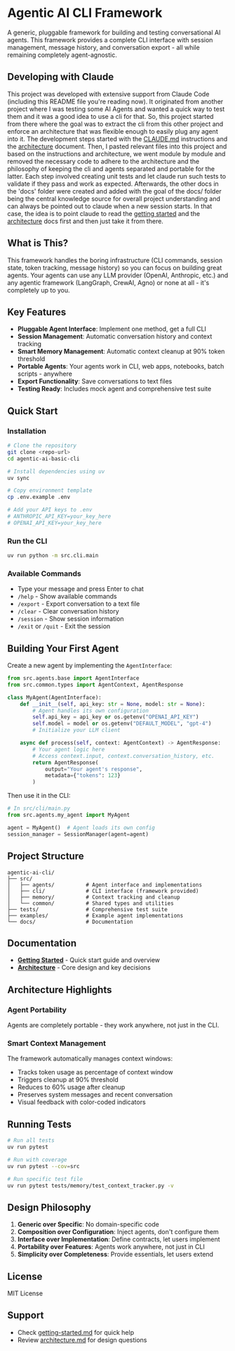 # Agentic AI CLI Framework

A generic, pluggable framework for building and testing conversational AI agents. This framework provides a complete CLI interface with session management, message history, and conversation export - all while remaining completely agent-agnostic.

## Developing with Claude
This project was developed with extensive support from Claude Code (including this README file you're reading now). It originated from another project where I was testing some AI Agents and wanted a quick way to test them and it was a good idea to use a cli for that.
So, this project started from there where the goal was to extract the cli from this other project and enforce an architecture that was flexible enough to easily plug any agent into it.
The development steps started with the [CLAUDE.md](CLAUDE.md) instructions and the [architecture](docs/architecture.md) document. Then, I pasted relevant files into this project and based on the instructions and architecture, we went module by module and removed the necessary code to adhere to the architecture and the philosophy of keeping the cli and agents separated and portable for the latter.
Each step involved creating unit tests and let claude run such tests to validate if they pass and work as expected.
Afterwards, the other docs in the 'docs' folder were created and added with the goal of the docs/ folder being the central knowledge source for overall project understanding and can always be pointed out to claude when a new session starts. In that case, the idea is to point claude to read the [getting started](docs/docs/getting-started.md) and the [architecture](docs/architecture.md) docs first and then just take it from there.

## What is This?

This framework handles the boring infrastructure (CLI commands, session state, token tracking, message history) so you can focus on building great agents. Your agents can use any LLM provider (OpenAI, Anthropic, etc.) and any agentic framework (LangGraph, CrewAI, Agno) or none at all - it's completely up to you.

## Key Features

- **Pluggable Agent Interface**: Implement one method, get a full CLI
- **Session Management**: Automatic conversation history and context tracking
- **Smart Memory Management**: Automatic context cleanup at 90% token threshold
- **Portable Agents**: Your agents work in CLI, web apps, notebooks, batch scripts - anywhere
- **Export Functionality**: Save conversations to text files
- **Testing Ready**: Includes mock agent and comprehensive test suite

## Quick Start

### Installation

```bash
# Clone the repository
git clone <repo-url>
cd agentic-ai-basic-cli

# Install dependencies using uv
uv sync

# Copy environment template
cp .env.example .env

# Add your API keys to .env
# ANTHROPIC_API_KEY=your_key_here
# OPENAI_API_KEY=your_key_here
```

### Run the CLI

```bash
uv run python -m src.cli.main
```

### Available Commands

- Type your message and press Enter to chat
- `/help` - Show available commands
- `/export` - Export conversation to a text file
- `/clear` - Clear conversation history
- `/session` - Show session information
- `/exit` or `/quit` - Exit the session

## Building Your First Agent

Create a new agent by implementing the `AgentInterface`:

```python
from src.agents.base import AgentInterface
from src.common.types import AgentContext, AgentResponse

class MyAgent(AgentInterface):
    def __init__(self, api_key: str = None, model: str = None):
        # Agent handles its own configuration
        self.api_key = api_key or os.getenv("OPENAI_API_KEY")
        self.model = model or os.getenv("DEFAULT_MODEL", "gpt-4")
        # Initialize your LLM client

    async def process(self, context: AgentContext) -> AgentResponse:
        # Your agent logic here
        # Access context.input, context.conversation_history, etc.
        return AgentResponse(
            output="Your agent's response",
            metadata={"tokens": 123}
        )
```

Then use it in the CLI:

```python
# In src/cli/main.py
from src.agents.my_agent import MyAgent

agent = MyAgent()  # Agent loads its own config
session_manager = SessionManager(agent=agent)
```

## Project Structure

```
agentic-ai-cli/
├── src/
│   ├── agents/          # Agent interface and implementations
│   ├── cli/             # CLI interface (framework provided)
│   ├── memory/          # Context tracking and cleanup
│   └── common/          # Shared types and utilities
├── tests/               # Comprehensive test suite
├── examples/            # Example agent implementations
└── docs/                # Documentation
```

## Documentation

- **[Getting Started](docs/getting-started.md)** - Quick start guide and overview
- **[Architecture](docs/architecture.md)** - Core design and key decisions

## Architecture Highlights

### Agent Portability

Agents are completely portable - they work anywhere, not just in the CLI.

### Smart Context Management

The framework automatically manages context windows:
- Tracks token usage as percentage of context window
- Triggers cleanup at 90% threshold
- Reduces to 60% usage after cleanup
- Preserves system messages and recent conversation
- Visual feedback with color-coded indicators

## Running Tests

```bash
# Run all tests
uv run pytest

# Run with coverage
uv run pytest --cov=src

# Run specific test file
uv run pytest tests/memory/test_context_tracker.py -v
```

## Design Philosophy

1. **Generic over Specific**: No domain-specific code
2. **Composition over Configuration**: Inject agents, don't configure them
3. **Interface over Implementation**: Define contracts, let users implement
4. **Portability over Features**: Agents work anywhere, not just in CLI
5. **Simplicity over Completeness**: Provide essentials, let users extend

## License

MIT License

## Support

- Check [getting-started.md](docs/getting-started.md) for quick help
- Review [architecture.md](docs/architecture.md) for design questions
